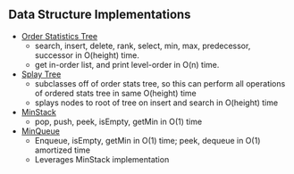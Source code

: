 Data Structure Implementations
-------------------
* [Order Statistics Tree](https://github.com/marcelpuyat/RandomDataStructures/blob/master/src/OrderedStatsTree.java)
  * search, insert, delete, rank, select, min, max, predecessor, successor in O(height) time.
  * get in-order list, and print level-order in O(n) time.
* [Splay Tree](https://github.com/marcelpuyat/RandomDataStructures/blob/master/src/OrderedSplayTree.java)
  * subclasses off of order stats tree, so this can perform all operations of ordered stats tree in same O(height) time
  * splays nodes to root of tree on insert and search in O(height) time
* [MinStack](https://github.com/marcelpuyat/RandomDataStructures/blob/master/src/MinStack.java)
  * pop, push, peek, isEmpty, getMin in O(1) time
* [MinQueue](https://github.com/marcelpuyat/RandomDataStructures/blob/master/src/MinQueue.java)
  * Enqueue, isEmpty, getMin in O(1) time; peek, dequeue in O(1) amortized time
  * Leverages MinStack implementation
  
